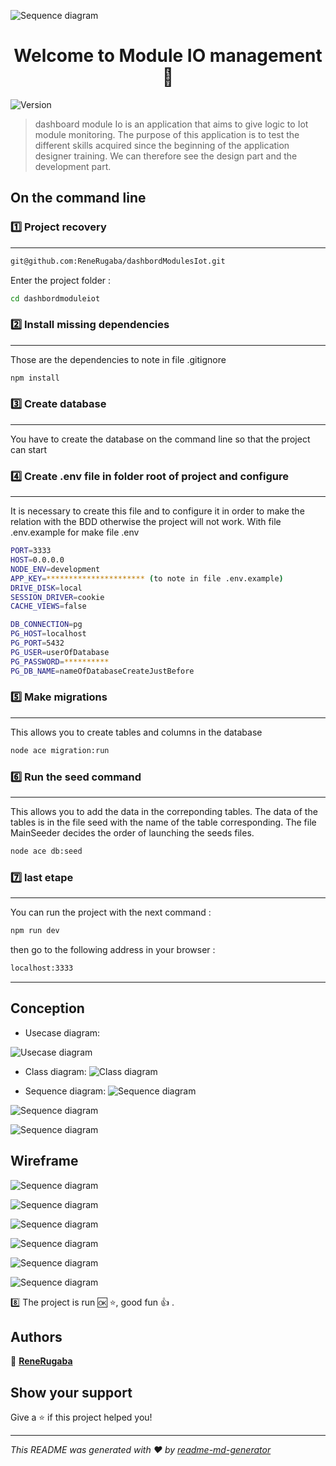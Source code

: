 ![Sequence diagram](uml/../uploads/logoApp.jpg)


<h1 align="center">Welcome to Module IO management 👋</h1>
<p>
  <img alt="Version" src="https://img.shields.io/badge/version-0.0.1-blue.svg?cacheSeconds=2592000" />
</p>

> dashboard module Io is an application that aims to give logic to Iot module monitoring. The purpose of this application is to test the different skills acquired since the beginning of the application designer training. We can therefore see the design part and the development part.

## On the command line

### 1️⃣ Project recovery
------
```sh
git@github.com:ReneRugaba/dashbordModulesIot.git
```
Enter the project folder : 
```sh
cd dashbordmoduleiot
```

### 2️⃣ Install missing dependencies
------
Those are the dependencies to note in file .gitignore

```sh
npm install
```

### 3️⃣ Create database 
------
You have to create the database on the command line so that the project can start

### 4️⃣ Create .env file in folder root of project and configure
------
It is necessary to create this file and to configure it in order to make the relation with the BDD otherwise the project will not work.
With file .env.example for make file .env

```sh
PORT=3333
HOST=0.0.0.0
NODE_ENV=development
APP_KEY=********************** (to note in file .env.example)
DRIVE_DISK=local
SESSION_DRIVER=cookie
CACHE_VIEWS=false

DB_CONNECTION=pg
PG_HOST=localhost
PG_PORT=5432
PG_USER=userOfDatabase
PG_PASSWORD=**********
PG_DB_NAME=nameOfDatabaseCreateJustBefore
```



### 5️⃣ Make migrations 
------

This allows you to create tables and columns in the database

```sh
node ace migration:run

```
### 6️⃣ Run the seed command
------

This allows you to add the data in the correponding tables.
The data of the tables is in the file seed with the name of the table corresponding.
The file MainSeeder decides the order of launching the seeds files.
```sh
node ace db:seed
```
### 7️⃣ last etape
------

You can run the project with the next command :

```sh
npm run dev
```
then go to the following address in your browser :

```sh
localhost:3333
```
------



## Conception

  * Usecase diagram: 
  
  ![Usecase diagram](uml/../documents/uml/useCaseModule.png "Usecase diagram")

  * Class diagram:
  ![Class diagram](uml/../documents/uml/classDiagramModule.png "Class diagram")

  * Sequence diagram:
  ![Sequence diagram](uml/../documents/uml/createModulesequence.png "Sequence diagram")

  ![Sequence diagram](uml/../documents/uml/moduleDetailsSequenceDiagram.png "Sequence diagram")

  ![Sequence diagram](uml/../documents/uml/searchModuleSequenceDiagram.png "Sequence diagram")




  ## Wireframe

  ![Sequence diagram](uml/../documents/wireframe/Group%202.png )

  ![Sequence diagram](uml/../documents/wireframe/Group%204.png)

  ![Sequence diagram](uml/../documents/wireframe/Group%205.png)

  ![Sequence diagram](uml/../documents/wireframe/Group%206.png)

  ![Sequence diagram](uml/../documents/wireframe/Group%207.png)

  ![Sequence diagram](uml/../documents/wireframe/Group%208.png)


  8️⃣ The project is run 🆗 ⭐, good fun 👍 .


## Authors

👤 [ **ReneRugaba**](https://github.com/ReneRugaba)



## Show your support

Give a ⭐️ if this project helped you!

***
_This README was generated with ❤️ by [readme-md-generator](https://github.com/kefranabg/readme-md-generator)_
